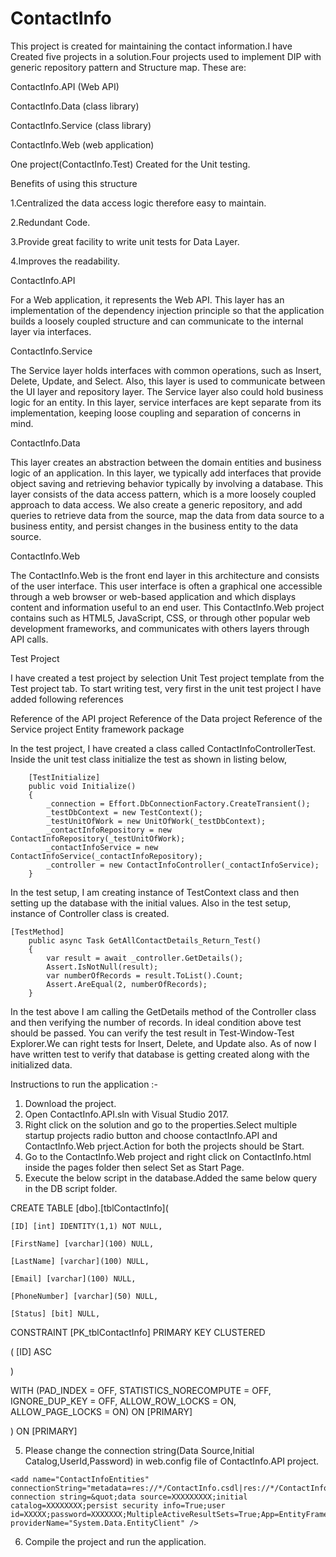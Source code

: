 # ContactInfo

This project is created for maintaining the contact information.I have Created five projects in a solution.Four projects used to implement DIP with generic repository pattern and Structure map. These are:

ContactInfo.API (Web API)

ContactInfo.Data (class library)

ContactInfo.Service (class library)

ContactInfo.Web (web application)

One project(ContactInfo.Test) Created for the Unit testing.

Benefits of using this structure

1.Centralized the data access logic therefore easy to maintain.

2.Redundant Code.

3.Provide great facility to write unit tests for Data Layer.

4.Improves the readability.


ContactInfo.API

For a Web application, it represents the Web API. This layer has an implementation of the dependency injection principle so that the application builds a loosely coupled structure and can communicate to the internal layer via interfaces.

ContactInfo.Service

The Service layer holds interfaces with common operations, such as Insert, Delete, Update, and Select. Also, this layer is used to communicate between the UI layer and repository layer. The Service layer also could hold business logic for an entity. In this layer, service interfaces are kept separate from its implementation, keeping loose coupling and separation of concerns in mind.

ContactInfo.Data

This layer creates an abstraction between the domain entities and business logic of an application. In this layer, we typically add interfaces that provide object saving and retrieving behavior typically by involving a database. This layer consists of the data access pattern, which is a more loosely coupled approach to data access. We also create a generic repository, and add queries to retrieve data from the source, map the data from data source to a business entity, and persist changes in the business entity to the data source.

ContactInfo.Web

The ContactInfo.Web is the front end layer in this architecture and consists of the user interface. This user interface is often a graphical one accessible through a web browser or web-based application and which displays content and information useful to an end user. This ContactInfo.Web project contains such as HTML5, JavaScript, CSS, or through other popular web development frameworks, and communicates with others layers through API calls.

Test Project

I have created a test project by selection Unit Test project template from the Test project tab. To start writing test, very first in the unit test project I have added following references

Reference of the API project
Reference of the Data project
Reference of the Service project
Entity framework package

In the test project, I have created a class called ContactInfoControllerTest. Inside the unit test class initialize the test as shown in listing below,

        [TestInitialize]
        public void Initialize()
        {
            _connection = Effort.DbConnectionFactory.CreateTransient();
            _testDbContext = new TestContext();
            _testUnitOfWork = new UnitOfWork(_testDbContext);
            _contactInfoRepository = new ContactInfoRepository(_testUnitOfWork);
            _contactInfoService = new ContactInfoService(_contactInfoRepository);
            _controller = new ContactInfoController(_contactInfoService);
        }

In the test setup, I am creating instance of TestContext class and then setting up the database with the initial values. Also in the test setup, instance of Controller class is created. 

 	[TestMethod]
        public async Task GetAllContactDetails_Return_Test()
        {
            var result = await _controller.GetDetails();
            Assert.IsNotNull(result);
            var numberOfRecords = result.ToList().Count;
            Assert.AreEqual(2, numberOfRecords);
        }
	
In the test above I am calling the GetDetails method of the Controller class and then verifying the number of records. In ideal condition above test should be passed. You can verify the test result in Test-Window-Test Explorer.We can right tests for Insert, Delete, and Update also. As of now I have written test to verify that database is getting created along with the initialized data. 



Instructions to run the application :-

1. Download the project.
2. Open ContactInfo.API.sln with Visual Studio 2017.
3. Right click on the solution and go to the properties.Select multiple startup projects radio button and choose contactInfo.API and ContactInfo.Web prject.Action for both the projects should be Start.
4. Go to the ContactInfo.Web project and right click on ContactInfo.html inside the pages folder then select Set as Start Page.
4. Execute the below script in the database.Added the same below query in the DB script folder.

CREATE TABLE [dbo].[tblContactInfo](

	[ID] [int] IDENTITY(1,1) NOT NULL,
	
	[FirstName] [varchar](100) NULL,
	
	[LastName] [varchar](100) NULL,
	
	[Email] [varchar](100) NULL,
	
	[PhoneNumber] [varchar](50) NULL,
	
	[Status] [bit] NULL,
	
 CONSTRAINT [PK_tblContactInfo] PRIMARY KEY CLUSTERED 
 
(
	[ID] ASC
	
)

WITH (PAD_INDEX = OFF, STATISTICS_NORECOMPUTE = OFF, IGNORE_DUP_KEY = OFF, ALLOW_ROW_LOCKS = ON, ALLOW_PAGE_LOCKS = ON) ON [PRIMARY]

) ON [PRIMARY]

5. Please change the connection string(Data Source,Initial Catalog,UserId,Password) in web.config file of ContactInfo.API project.

<connectionStrings>
	
    <add name="ContactInfoEntities" 	connectionString="metadata=res://*/ContactInfo.csdl|res://*/ContactInfo.ssdl|res://*/ContactInfo.msl;provider=System.Data.SqlClient;provider connection string=&quot;data source=XXXXXXXXX;initial catalog=XXXXXXXX;persist security info=True;user id=XXXXX;password=XXXXXXX;MultipleActiveResultSets=True;App=EntityFramework&quot;" providerName="System.Data.EntityClient" />
		
  </connectionStrings>

6. Compile the project and run the application.

